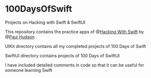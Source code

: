 # 100DaysOfSwift

Projects on Hacking with Swift &amp; SwiftUI

This repository contains the practice apps of @[Hacking With Swift](https://www.hackingwithswift.com/) by @[Paul Hudson](https://twitter.com/twostraws/)

UIKit directory contains all my completed projects of 100 Days of Swift

SwiftUI directory contains projects of 100 Days of SwiftUI

I have included detailed comments in code so that it can be useful for someone learning Swift
